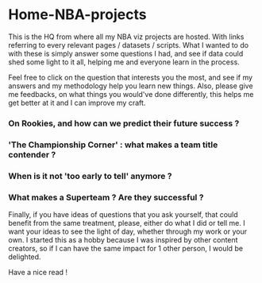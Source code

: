 # Home-NBA-projects
This is the HQ from where all my NBA viz projects are hosted. With links referring to every relevant pages / datasets / scripts.
What I wanted to do with these is simply answer some questions I had, and see if data could shed some light to it all, helping me and everyone learn in the process.

Feel free to click on the question that interests you the most, and see if my answers and my methodology help you learn new things. Also, please give me feedbacks, on what things you would've done differently, this helps me get better at it and I can improve my craft.

### On Rookies, and how can we predict their future success ?


### 'The Championship Corner' : what makes a team title contender ?


### When is it not 'too early to tell' anymore ?


### What makes a Superteam ? Are they successful ?


Finally, if you have ideas of questions that you ask yourself, that could benefit from the same treatment, please, either do what I did or tell me. I want your ideas to see the light of day, whether through my work or your own. I started this as a hobby because I was inspired by other content creators, so if I can have the same impact for 1 other person, I would be delighted.

Have a nice read !
